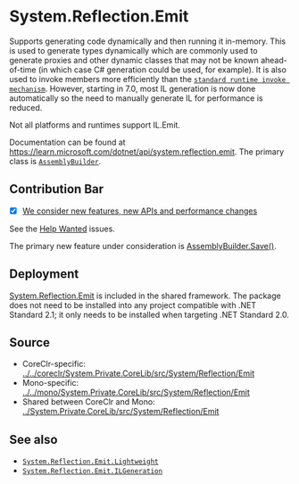 # System.Reflection.Emit
Supports generating code dynamically and then running it in-memory. This is used to generate types dynamically which are commonly used to generate proxies and other dynamic classes that may not be known ahead-of-time (in which case C# generation could be used, for example). It is also used to invoke members more efficiently than the [`standard runtime invoke mechanism`](https://learn.microsoft.com/dotnet/api/system.reflection.methodbase.invoke). However, starting in 7.0, most IL generation is now done automatically so the need to manually generate IL for performance is reduced.

Not all platforms and runtimes support IL.Emit.

Documentation can be found at https://learn.microsoft.com/dotnet/api/system.reflection.emit. The primary class is [`AssemblyBuilder`](https://learn.microsoft.com/dotnet/api/system.reflection.emit.AssemblyBuilder).

## Contribution Bar
- [x] [We consider new features, new APIs and performance changes](../../libraries/README.md#primary-bar)

See the [Help Wanted](https://github.com/dotnet/runtime/issues?q=is%3Aissue+is%3Aopen+label%3Aarea-System.Reflection.Emit+label%3A%22help+wanted%22) issues.

The primary new feature under consideration is [AssemblyBuilder.Save()](https://github.com/dotnet/runtime/issues/62956).

## Deployment
[System.Reflection.Emit](https://www.nuget.org/packages/System.Reflection.Emit) is included in the shared framework. The package does not need to be installed into any project compatible with .NET Standard 2.1; it only needs to be installed when targeting .NET Standard 2.0.

## Source

* CoreClr-specific: [../../coreclr/System.Private.CoreLib/src/System/Reflection/Emit](../../coreclr/System.Private.CoreLib/src/System/Reflection/Emit)
* Mono-specific: [../../mono/System.Private.CoreLib/src/System/Reflection/Emit](../../mono/System.Private.CoreLib/src/System/Reflection/Emit)
* Shared between CoreClr and Mono: [../System.Private.CoreLib/src/System/Reflection/Emit](../System.Private.CoreLib/src/System/Reflection/Emit)

## See also
- [`System.Reflection.Emit.Lightweight`](../System.Reflection.Emit.Lightweight/README.md)
- [`System.Reflection.Emit.ILGeneration`](../System.Reflection.Emit.ILGeneration/README.md)
